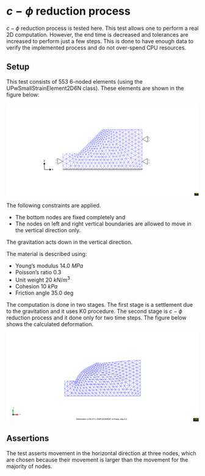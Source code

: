 # $c-\phi$ reduction process

$c-\phi$ reduction process is tested here. This test allows one to perform a real 2D computation. 
However, the end time is decreased and tolerances are increased to perform just a few steps. 
This is done to have enough data to verify the implemented process and do not over-spend CPU resources. 

## Setup
This test consists of 553 6-noded elements (using the UPwSmallStrainElement2D6N class). These elements are shown in the figure below:

![MeshStructure](mesh.svg)

The following constraints are applied. 
- The bottom nodes are fixed completely and 
- The nodes on left and right vertical boundaries are allowed to move in the vertical direction only. 

The gravitation acts down in the vertical direction. 

The material is described using:

-  Young’s modulus 14.0 $MPa$
-  Poisson’s ratio 0.3
-  Unit weight 20 $kN/m^3$
-  Cohesion 10 $kPa$
-  Friction angle 35.0 deg
 
The computation is done in two stages. The first stage is a settlement due to the gravitation and it uses K0 procedure. 
The second stage is $c-\phi$ reduction process and it done only for two time steps. The figure below shows the calculated deformation.

![Deformation](deformation.svg)

## Assertions

The test asserts movement in the horizontal direction at three nodes, which are chosen because their movement is larger than the movement for the majority of nodes. 

